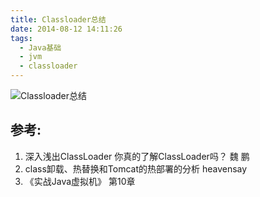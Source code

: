 ```yaml
---
title: Classloader总结
date: 2014-08-12 14:11:26
tags:
  - Java基础
  - jvm
  - classloader
---
```


![Classloader总结](http://www6v.github.io/www6vHome/classloaderSummarize/Classloader.jpg "Classloader总结")

## 参考:

1. 深入浅出ClassLoader 你真的了解ClassLoader吗？   魏 鹏
2. class卸载、热替换和Tomcat的热部署的分析   heavensay
3. 《实战Java虚拟机》 第10章